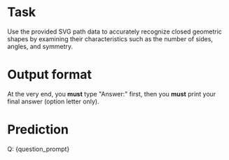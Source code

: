 # Task
Use the provided SVG path data to accurately recognize closed geometric shapes by examining their characteristics such as the number of sides, angles, and symmetry.

# Output format
At the very end, you **must** type "Answer:" first, then you **must** print your final answer (option letter only).

# Prediction
Q: {question_prompt}